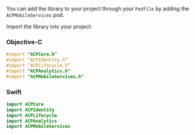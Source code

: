 You can add the library to your project through your `Podfile` by adding the `ACPMobileServices` pod.

Import the library into your project:

### Objective-C

```objectivec
#import "ACPCore.h"
#import “ACPIdentity.h”
#import “ACPLifecycle.h”
#import "ACPAnalytics.h"
#import "ACPMobileServices.h"
```
### Swift

```swift
import ACPCore
import ACPIdentity
import ACPLifecycle
import ACPAnalytics
import ACPMobileServices
```